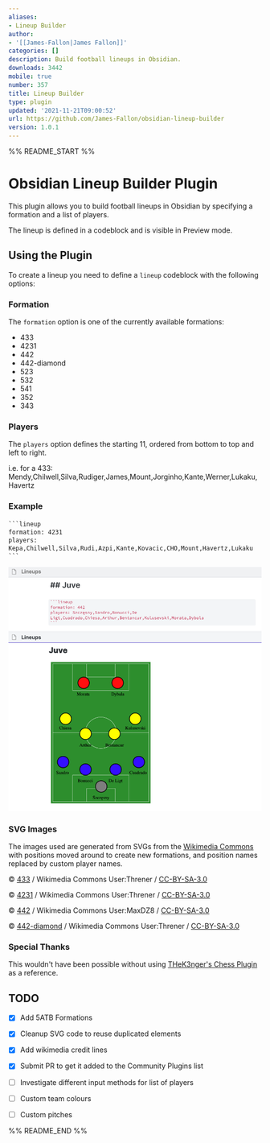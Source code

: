 ```yaml
---
aliases:
- Lineup Builder
author:
- '[[James-Fallon|James Fallon]]'
categories: []
description: Build football lineups in Obsidian.
downloads: 3442
mobile: true
number: 357
title: Lineup Builder
type: plugin
updated: '2021-11-21T09:00:52'
url: https://github.com/James-Fallon/obsidian-lineup-builder
version: 1.0.1
---
```


%% README_START %%

# Obsidian Lineup Builder Plugin


This plugin allows you to build football lineups in Obsidian by specifying a formation and a list of players.

The lineup is defined in a codeblock and is visible in Preview mode.
  

## Using the Plugin

To create a lineup you need to define a `lineup` codeblock with the following options:
  
### Formation

The `formation` option is one of the currently available formations:

- 433
- 4231
- 442
- 442-diamond
- 523
- 532
- 541
- 352
- 343

### Players

The `players` option defines the starting 11, ordered from bottom to top and left to right.

i.e. for a 433: Mendy,Chilwell,Silva,Rudiger,James,Mount,Jorginho,Kante,Werner,Lukaku,Havertz
  

### Example

````
```lineup
formation: 4231
players: Kepa,Chilwell,Silva,Rudi,Azpi,Kante,Kovacic,CHO,Mount,Havertz,Lukaku
```
````

![Example](https://raw.githubusercontent.com/James-Fallon/obsidian-lineup-builder/HEAD/media/example_screenshot.png)


### SVG Images

The images used are generated from SVGs from the [Wikimedia Commons](https://commons.wikimedia.org/wiki/Main_Page) with positions moved around to create new formations, and position names replaced by custom player names.

© [433](https://en.wikipedia.org/wiki/File:Association_football_4-3-3_formation.svg) / Wikimedia Commons User:Threner / [CC-BY-SA-3.0](https://creativecommons.org/licenses/by-sa/3.0/)

© [4231](https://en.wikipedia.org/wiki/File:Association_football_4-2-3-1_formation.svg) / Wikimedia Commons User:Threner / [CC-BY-SA-3.0](https://creativecommons.org/licenses/by-sa/3.0/)

© [442](https://en.wikipedia.org/wiki/File:Association_football_4-4-2_formation.svg) / Wikimedia Commons User:MaxDZ8 / [CC-BY-SA-3.0](https://creativecommons.org/licenses/by-sa/3.0/)

© [442-diamond](https://en.wikipedia.org/wiki/File:Association_football_4-4-2_diamond_formation.svg) / Wikimedia Commons User:Threner / [CC-BY-SA-3.0](https://creativecommons.org/licenses/by-sa/3.0/)


### Special Thanks

This wouldn't have been possible without using [THeK3nger's Chess Plugin](https://github.com/THeK3nger/obsidian-chessboard) as a reference.


## TODO

- [x] Add 5ATB Formations
- [x] Cleanup SVG code to reuse duplicated elements
- [x] Add wikimedia credit lines
- [x] Submit PR to get it added to the Community Plugins list
- [ ] Investigate different input methods for list of players
- [ ] Custom team colours
- [ ] Custom pitches


%% README_END %%